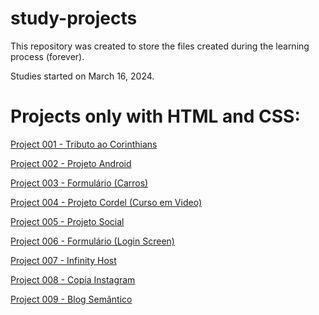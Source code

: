 # study-projects
 This repository was created to store the files created during the learning process (forever).

 Studies started on March 16, 2024.

# Projects only with HTML and CSS:

<a href="https://rodrigooal.github.io/study-projects/sp-001">Project 001 - Tributo ao Corinthians</a>

<a href="https://rodrigooal.github.io/study-projects/sp-002">Project 002 - Projeto Android</a>

<a href="https://rodrigooal.github.io/study-projects/sp-003">Project 003 - Formulário (Carros)</a>

<a href="https://rodrigooal.github.io/study-projects/sp-004">Project 004 - Projeto Cordel (Curso em Video)</a>

<a href="https://rodrigooal.github.io/study-projects/sp-005">Project 005 - Projeto Social</a>

<a href="https://rodrigooal.github.io/study-projects/sp-006">Project 006 - Formulário (Login Screen)</a>

<a href="https://rodrigooal.github.io/study-projects/sp-007">Project 007 - Infinity Host</a>

<a href="https://rodrigooal.github.io/study-projects/sp-008">Project 008 - Copia Instagram</a>

<a href="https://rodrigooal.github.io/study-projects/sp-009">Project 009 - Blog Semântico</a>